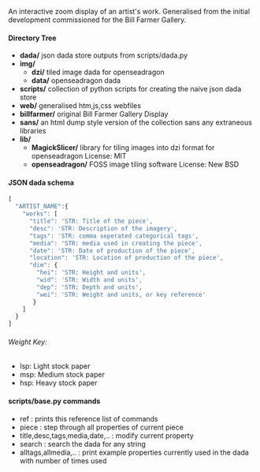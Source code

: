 An interactive zoom display of an artist's work.
Generalised from the initial development commissioned for the Bill Farmer Gallery.


#### Directory Tree
* **dada/** json dada store outputs from scripts/dada.py
* **img/**
  * **dzi/** tiled image dada for openseadragon
  * **data/** openseadragon dada
* **scripts/** collection of python scripts for creating the naive json dada store
*  **web/**  generalised htm,js,css webfiles
  * **billfarmer/** original Bill Farmer Gallery Display
  * **sans/** an html dump style version of the collection sans any extraneous libraries
  * **lib/**
    * **MagickSlicer/** library for tiling images into dzi format for openseadragon   License: MIT
    * **openseadragon/** FOSS image tiling software   License: New BSD



#### JSON dada schema
```javascript
[
  "ARTIST_NAME":{
    "works": [
      "title": 'STR: Title of the piece',
      "desc": 'STR: Description of the imagery',
      "tags": 'STR: comma seperated categorical tags',
      "media": 'STR: media used in creating the piece',
      "date": 'STR: Date of production of the piece',
      "location": 'STR: Location of production of the piece',
      "dim": {
        "hei": 'STR: Height and units',
        "wid": 'STR: Width and units',
        "dep": 'STR: Depth and units',
        "wei": 'STR: Weight and units, or key reference'
       }
    ]
  }
]
```
###### Weight Key:
* lsp: Light stock paper
* msp: Medium stock paper
* hsp: Heavy stock paper

#### scripts/base.py commands 
* ref : prints this reference list of commands
* piece : step through all properties of current piece
* title,desc,tags,media,date,.. : modify current property
* search : search the dada for any string
* alltags,allmedia,.. : print example properties currently used in the dada with number of times used

